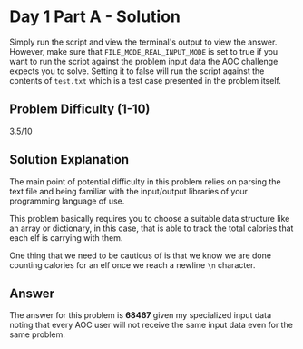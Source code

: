 # Day 1 Part A - Solution

Simply run the script and view the terminal's output to view the answer. However, make sure that 
`FILE_MODE_REAL_INPUT_MODE` is set to true if you want to run the script against the problem input data the AOC challenge 
expects you to solve. Setting it to false will run the script against the contents of `test.txt` which is a 
test case presented in the problem itself. 

## Problem Difficulty (1-10)

3.5/10

## Solution Explanation

The main point of potential difficulty in this problem relies on parsing the text file and being 
familiar with the input/output libraries of your programming language of use. 

This problem basically requires you to choose a suitable data structure like an array or dictionary, in this case,
that is able to track the total calories that each elf is carrying with them.

One thing that we need to be cautious of is that we know we are done counting calories for an elf once we reach a newline
`\n` character. 

## Answer

The answer for this problem is **68467** given my specialized input data noting that every AOC user will not receive the
same input data even for the same problem.